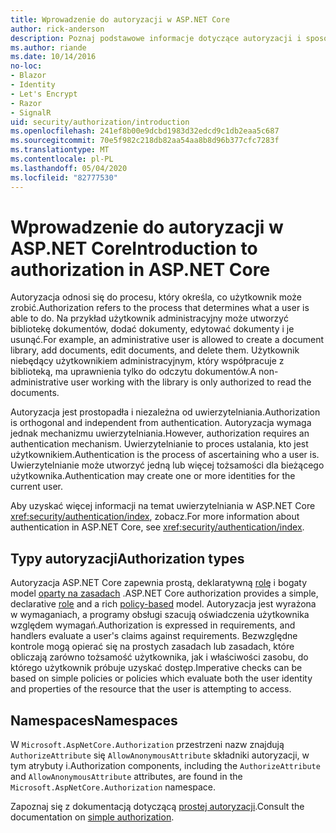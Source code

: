 ```yaml
---
title: Wprowadzenie do autoryzacji w ASP.NET Core
author: rick-anderson
description: Poznaj podstawowe informacje dotyczące autoryzacji i sposobu działania autoryzacji w aplikacjach ASP.NET Core.
ms.author: riande
ms.date: 10/14/2016
no-loc:
- Blazor
- Identity
- Let's Encrypt
- Razor
- SignalR
uid: security/authorization/introduction
ms.openlocfilehash: 241ef8b00e9dcbd1983d32edcd9c1db2eaa5c687
ms.sourcegitcommit: 70e5f982c218db82aa54aa8b8d96b377cfc7283f
ms.translationtype: MT
ms.contentlocale: pl-PL
ms.lasthandoff: 05/04/2020
ms.locfileid: "82777530"
---
```

# <a name="introduction-to-authorization-in-aspnet-core"></a><span data-ttu-id="b9a22-103">Wprowadzenie do autoryzacji w ASP.NET Core</span><span class="sxs-lookup"><span data-stu-id="b9a22-103">Introduction to authorization in ASP.NET Core</span></span>

<a name="security-authorization-introduction"></a>

<span data-ttu-id="b9a22-104">Autoryzacja odnosi się do procesu, który określa, co użytkownik może zrobić.</span><span class="sxs-lookup"><span data-stu-id="b9a22-104">Authorization refers to the process that determines what a user is able to do.</span></span> <span data-ttu-id="b9a22-105">Na przykład użytkownik administracyjny może utworzyć bibliotekę dokumentów, dodać dokumenty, edytować dokumenty i je usunąć.</span><span class="sxs-lookup"><span data-stu-id="b9a22-105">For example, an administrative user is allowed to create a document library, add documents, edit documents, and delete them.</span></span> <span data-ttu-id="b9a22-106">Użytkownik niebędący użytkownikiem administracyjnym, który współpracuje z biblioteką, ma uprawnienia tylko do odczytu dokumentów.</span><span class="sxs-lookup"><span data-stu-id="b9a22-106">A non-administrative user working with the library is only authorized to read the documents.</span></span>

<span data-ttu-id="b9a22-107">Autoryzacja jest prostopadła i niezależna od uwierzytelniania.</span><span class="sxs-lookup"><span data-stu-id="b9a22-107">Authorization is orthogonal and independent from authentication.</span></span> <span data-ttu-id="b9a22-108">Autoryzacja wymaga jednak mechanizmu uwierzytelniania.</span><span class="sxs-lookup"><span data-stu-id="b9a22-108">However, authorization requires an authentication mechanism.</span></span> <span data-ttu-id="b9a22-109">Uwierzytelnianie to proces ustalania, kto jest użytkownikiem.</span><span class="sxs-lookup"><span data-stu-id="b9a22-109">Authentication is the process of ascertaining who a user is.</span></span> <span data-ttu-id="b9a22-110">Uwierzytelnianie może utworzyć jedną lub więcej tożsamości dla bieżącego użytkownika.</span><span class="sxs-lookup"><span data-stu-id="b9a22-110">Authentication may create one or more identities for the current user.</span></span>

<span data-ttu-id="b9a22-111">Aby uzyskać więcej informacji na temat uwierzytelniania w ASP.NET Core <xref:security/authentication/index>, zobacz.</span><span class="sxs-lookup"><span data-stu-id="b9a22-111">For more information about authentication in ASP.NET Core, see <xref:security/authentication/index>.</span></span>

## <a name="authorization-types"></a><span data-ttu-id="b9a22-112">Typy autoryzacji</span><span class="sxs-lookup"><span data-stu-id="b9a22-112">Authorization types</span></span>

<span data-ttu-id="b9a22-113">Autoryzacja ASP.NET Core zapewnia prostą, deklaratywną [rolę](xref:security/authorization/roles) i bogaty model [oparty na zasadach](xref:security/authorization/policies) .</span><span class="sxs-lookup"><span data-stu-id="b9a22-113">ASP.NET Core authorization provides a simple, declarative [role](xref:security/authorization/roles) and a rich [policy-based](xref:security/authorization/policies) model.</span></span> <span data-ttu-id="b9a22-114">Autoryzacja jest wyrażona w wymaganiach, a programy obsługi szacują oświadczenia użytkownika względem wymagań.</span><span class="sxs-lookup"><span data-stu-id="b9a22-114">Authorization is expressed in requirements, and handlers evaluate a user's claims against requirements.</span></span> <span data-ttu-id="b9a22-115">Bezwzględne kontrole mogą opierać się na prostych zasadach lub zasadach, które obliczają zarówno tożsamość użytkownika, jak i właściwości zasobu, do którego użytkownik próbuje uzyskać dostęp.</span><span class="sxs-lookup"><span data-stu-id="b9a22-115">Imperative checks can be based on simple policies or policies which evaluate both the user identity and properties of the resource that the user is attempting to access.</span></span>

## <a name="namespaces"></a><span data-ttu-id="b9a22-116">Namespaces</span><span class="sxs-lookup"><span data-stu-id="b9a22-116">Namespaces</span></span>

<span data-ttu-id="b9a22-117">W `Microsoft.AspNetCore.Authorization` przestrzeni nazw znajdują `AuthorizeAttribute` się `AllowAnonymousAttribute` składniki autoryzacji, w tym atrybuty i.</span><span class="sxs-lookup"><span data-stu-id="b9a22-117">Authorization components, including the `AuthorizeAttribute` and `AllowAnonymousAttribute` attributes, are found in the `Microsoft.AspNetCore.Authorization` namespace.</span></span>

<span data-ttu-id="b9a22-118">Zapoznaj się z dokumentacją dotyczącą [prostej autoryzacji](xref:security/authorization/simple).</span><span class="sxs-lookup"><span data-stu-id="b9a22-118">Consult the documentation on [simple authorization](xref:security/authorization/simple).</span></span>

